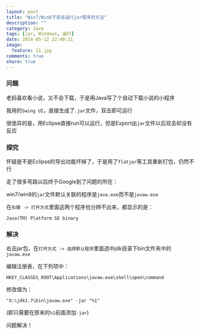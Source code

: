 ```yaml
---
layout: post
title: "Win7/Win8下双击运行jar程序的方法"
description: ""
category: Java
tags: [jar, Windows, 运行]
date: 2014-05-12 22:40:11
image:
  feature: 11.jpg
comments: true
share: true
---
```


### 问题

老妈喜欢看小说，又不会下载，于是用Java写了个自动下载小说的小程序

我用的`Swing UI`，直接生成了`.jar`文件，双击即可运行

很诡异的是，用Eclipse直接run可以运行，但是Export出`jar`文件以后双击却没有反应

### 探究

怀疑是不是Eclipse的导出功能坏掉了，于是用了`flatjar`等工具重新打包，仍然不行

走了很多弯路以后终于Google到了问题的所在：

win7/win8的`jar`文件默认关联的程序是`java.exe`而不是`javaw.exe`

在`右键 -> 打开方式`里面这两个程序也分辨不出来，都显示的是：

```
Java(TM) Platform SE binary
```

### 解决

右击jar包，在`打开方式 -> 选择默认程序`里面选中jdk目录下bin文件夹中的`javaw.exe`

编辑注册表，在下列项中：

```
HKEY_CLASSES_ROOT\Applications\javaw.exe\shell\open\command
```

修改值为：

```
"X:\jdk1.7\bin\javaw.exe" -jar "%1"
```

(即只需要在原来的`%1`前面添加`-jar`)

问题解决！